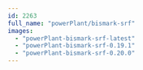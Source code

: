```yaml
---
id: 2263
full_name: "powerPlant/bismark-srf"
images: 
  - "powerPlant-bismark-srf-latest"
  - "powerPlant-bismark-srf-0.19.1"
  - "powerPlant-bismark-srf-0.20.0"
---
```

